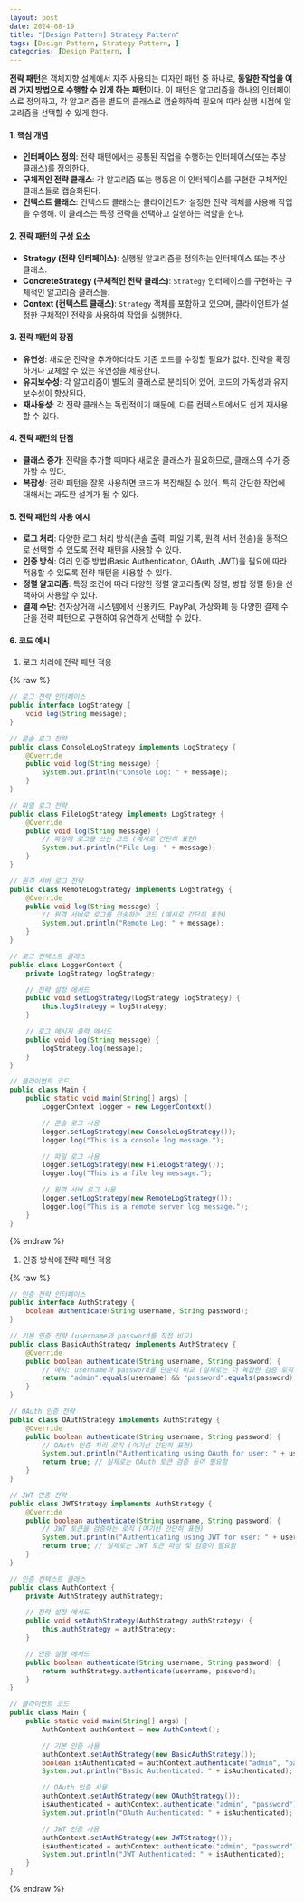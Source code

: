 ```yaml
---
layout: post
date: 2024-08-19
title: "[Design Pattern] Strategy Pattern"
tags: [Design Pattern, Strategy Pattern, ]
categories: [Design Pattern, ]
---
```



**전략 패턴**은 객체지향 설계에서 자주 사용되는 디자인 패턴 중 하나로, **동일한 작업을 여러 가지 방법으로 수행할 수 있게 하는 패턴**이다. 이 패턴은 알고리즘을 하나의 인터페이스로 정의하고, 각 알고리즘을 별도의 클래스로 캡슐화하여 필요에 따라 실행 시점에 알고리즘을 선택할 수 있게 한다.


#### **1. 핵심 개념**

- **인터페이스 정의**: 전략 패턴에서는 공통된 작업을 수행하는 인터페이스(또는 추상 클래스)를 정의한다.
- **구체적인 전략 클래스**: 각 알고리즘 또는 행동은 이 인터페이스를 구현한 구체적인 클래스들로 캡슐화된다.
- **컨텍스트 클래스**: 컨텍스트 클래스는 클라이언트가 설정한 전략 객체를 사용해 작업을 수행해. 이 클래스는 특정 전략을 선택하고 실행하는 역할을 한다.

#### **2. 전략 패턴의 구성 요소**

- **Strategy (전략 인터페이스)**: 실행될 알고리즘을 정의하는 인터페이스 또는 추상 클래스.
- **ConcreteStrategy (구체적인 전략 클래스)**: `Strategy` 인터페이스를 구현하는 구체적인 알고리즘 클래스들.
- **Context (컨텍스트 클래스)**: `Strategy` 객체를 포함하고 있으며, 클라이언트가 설정한 구체적인 전략을 사용하여 작업을 실행한다.

#### **3. 전략 패턴의 장점**

- **유연성**: 새로운 전략을 추가하더라도 기존 코드를 수정할 필요가 없다. 전략을 확장하거나 교체할 수 있는 유연성을 제공한다.
- **유지보수성**: 각 알고리즘이 별도의 클래스로 분리되어 있어, 코드의 가독성과 유지보수성이 향상된다.
- **재사용성**: 각 전략 클래스는 독립적이기 때문에, 다른 컨텍스트에서도 쉽게 재사용할 수 있다.

#### **4. 전략 패턴의 단점**

- **클래스 증가**: 전략을 추가할 때마다 새로운 클래스가 필요하므로, 클래스의 수가 증가할 수 있다.
- **복잡성**: 전략 패턴을 잘못 사용하면 코드가 복잡해질 수 있어. 특히 간단한 작업에 대해서는 과도한 설계가 될 수 있다.

#### **5. 전략 패턴의 사용 예시**

- **로그 처리**: 다양한 로그 처리 방식(콘솔 출력, 파일 기록, 원격 서버 전송)을 동적으로 선택할 수 있도록 전략 패턴을 사용할 수 있다.
- **인증 방식**: 여러 인증 방법(Basic Authentication, OAuth, JWT)을 필요에 따라 적용할 수 있도록 전략 패턴을 사용할 수 있다.
- **정렬 알고리즘**: 특정 조건에 따라 다양한 정렬 알고리즘(퀵 정렬, 병합 정렬 등)을 선택하여 사용할 수 있다.
- **결제 수단**: 전자상거래 시스템에서 신용카드, PayPal, 가상화폐 등 다양한 결제 수단을 전략 패턴으로 구현하여 유연하게 선택할 수 있다.

#### **6. 코드 예시**

1. 로그 처리에 전략 패턴 적용


{% raw %}
```java
// 로그 전략 인터페이스
public interface LogStrategy {
    void log(String message);
}

// 콘솔 로그 전략
public class ConsoleLogStrategy implements LogStrategy {
    @Override
    public void log(String message) {
        System.out.println("Console Log: " + message);
    }
}

// 파일 로그 전략
public class FileLogStrategy implements LogStrategy {
    @Override
    public void log(String message) {
        // 파일에 로그를 쓰는 코드 (예시로 간단히 표현)
        System.out.println("File Log: " + message);
    }
}

// 원격 서버 로그 전략
public class RemoteLogStrategy implements LogStrategy {
    @Override
    public void log(String message) {
        // 원격 서버로 로그를 전송하는 코드 (예시로 간단히 표현)
        System.out.println("Remote Log: " + message);
    }
}

// 로그 컨텍스트 클래스
public class LoggerContext {
    private LogStrategy logStrategy;

    // 전략 설정 메서드
    public void setLogStrategy(LogStrategy logStrategy) {
        this.logStrategy = logStrategy;
    }

    // 로그 메시지 출력 메서드
    public void log(String message) {
        logStrategy.log(message);
    }
}

// 클라이언트 코드
public class Main {
    public static void main(String[] args) {
        LoggerContext logger = new LoggerContext();

        // 콘솔 로그 사용
        logger.setLogStrategy(new ConsoleLogStrategy());
        logger.log("This is a console log message.");

        // 파일 로그 사용
        logger.setLogStrategy(new FileLogStrategy());
        logger.log("This is a file log message.");

        // 원격 서버 로그 사용
        logger.setLogStrategy(new RemoteLogStrategy());
        logger.log("This is a remote server log message.");
    }
}
```
{% endraw %}


1. 인증 방식에 전략 패턴 적용


{% raw %}
```java
// 인증 전략 인터페이스
public interface AuthStrategy {
    boolean authenticate(String username, String password);
}

// 기본 인증 전략 (username과 password를 직접 비교)
public class BasicAuthStrategy implements AuthStrategy {
    @Override
    public boolean authenticate(String username, String password) {
        // 예시: username과 password를 단순히 비교 (실제로는 더 복잡한 검증 로직이 필요)
        return "admin".equals(username) && "password".equals(password);
    }
}

// OAuth 인증 전략
public class OAuthStrategy implements AuthStrategy {
    @Override
    public boolean authenticate(String username, String password) {
        // OAuth 인증 처리 로직 (여기선 간단히 표현)
        System.out.println("Authenticating using OAuth for user: " + username);
        return true; // 실제로는 OAuth 토큰 검증 등이 필요함
    }
}

// JWT 인증 전략
public class JWTStrategy implements AuthStrategy {
    @Override
    public boolean authenticate(String username, String password) {
        // JWT 토큰을 검증하는 로직 (여기선 간단히 표현)
        System.out.println("Authenticating using JWT for user: " + username);
        return true; // 실제로는 JWT 토큰 파싱 및 검증이 필요함
    }
}

// 인증 컨텍스트 클래스
public class AuthContext {
    private AuthStrategy authStrategy;

    // 전략 설정 메서드
    public void setAuthStrategy(AuthStrategy authStrategy) {
        this.authStrategy = authStrategy;
    }

    // 인증 실행 메서드
    public boolean authenticate(String username, String password) {
        return authStrategy.authenticate(username, password);
    }
}

// 클라이언트 코드
public class Main {
    public static void main(String[] args) {
        AuthContext authContext = new AuthContext();

        // 기본 인증 사용
        authContext.setAuthStrategy(new BasicAuthStrategy());
        boolean isAuthenticated = authContext.authenticate("admin", "password");
        System.out.println("Basic Authenticated: " + isAuthenticated);

        // OAuth 인증 사용
        authContext.setAuthStrategy(new OAuthStrategy());
        isAuthenticated = authContext.authenticate("admin", "password");
        System.out.println("OAuth Authenticated: " + isAuthenticated);

        // JWT 인증 사용
        authContext.setAuthStrategy(new JWTStrategy());
        isAuthenticated = authContext.authenticate("admin", "password");
        System.out.println("JWT Authenticated: " + isAuthenticated);
    }
}
```
{% endraw %}


